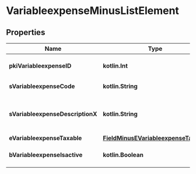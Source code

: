 
# VariableexpenseMinusListElement

## Properties
Name | Type | Description | Notes
------------ | ------------- | ------------- | -------------
**pkiVariableexpenseID** | **kotlin.Int** | The unique ID of the Variableexpense | 
**sVariableexpenseCode** | **kotlin.String** | The code of the Variableexpense |  [optional]
**sVariableexpenseDescriptionX** | **kotlin.String** | The description of the Variableexpense in the language of the requester |  [optional]
**eVariableexpenseTaxable** | [**FieldMinusEVariableexpenseTaxable**](FieldMinusEVariableexpenseTaxable.md) |  |  [optional]
**bVariableexpenseIsactive** | **kotlin.Boolean** | Whether the variableexpense is active or not |  [optional]



